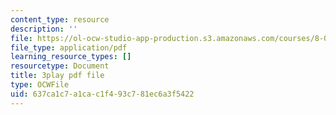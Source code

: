 ```yaml
---
content_type: resource
description: ''
file: https://ol-ocw-studio-app-production.s3.amazonaws.com/courses/8-01sc-classical-mechanics-fall-2016/637ca1c7a1cac1f493c781ec6a3f5422_F3N5EkMX_ks.pdf
file_type: application/pdf
learning_resource_types: []
resourcetype: Document
title: 3play pdf file
type: OCWFile
uid: 637ca1c7-a1ca-c1f4-93c7-81ec6a3f5422
---
```

